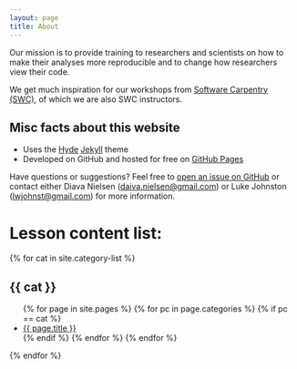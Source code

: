 ```yaml
---
layout: page
title: About
---
```


<p class="message">
  Our mission is to provide training to researchers and scientists on
  how to make their analyses more reproducible and to change how
  researchers view their code.
</p>

We get much inspiration for our workshops from
[Software Carpentry (SWC)](http://software-carpentry.org/), of which
we are also SWC instructors.

## Misc facts about this website ##

* Uses the [Hyde](http://hyde.getpoole.com/)
  [Jekyll](http://jekyllrb.com) theme
* Developed on GitHub and hosted for free on [GitHub Pages](https://pages.github.com)

Have questions or suggestions? Feel free to
[open an issue on GitHub](https://github.com/codeasmanuscript/development/issues/new)
or contact either Diava Nielsen (<daiva.nielsen@gmail.com>) or Luke
Johnston (<lwjohnst@gmail.com>) for more information.

# Lesson content list:

{% for cat in site.category-list %}

## {{ cat }} ##

<ul>
  {% for page in site.pages %}
      {% for pc in page.categories %}
        {% if pc == cat %}
          <li><a href="{{ page.url }}">{{ page.title }}</a></li>
        {% endif %}   <!-- cat-match-p -->
      {% endfor %}  <!-- page-category -->
  {% endfor %}  <!-- page -->
</ul>
{% endfor %}
